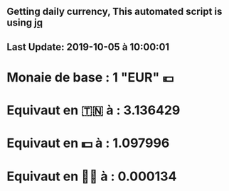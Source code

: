 ## Getting daily currency, This automated script is using [jq](https://stedolan.github.io/jq/)
## Last Update:  2019-10-05 à 10:00:01
 # Monaie de base : 1 "EUR" 💶 
 # Equivaut en 🇹🇳 à :  3.136429 
 # Equivaut en 💵 à : 1.097996
 # Equivaut en 🐱‍💻 à :  0.000134
